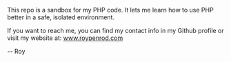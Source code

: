 This repo is a sandbox for my PHP code.  It lets me learn how to use PHP better in a safe, isolated environment.

If you want to reach me, you can find my contact info in my Github profile or visit my website at: www.roypenrod.com

-- Roy